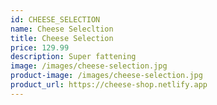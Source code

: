 ```yaml
---
id: CHEESE_SELECTION
name: Cheese Selecltion
title: Cheese Selection
price: 129.99
description: Super fattening
image: /images/cheese-selection.jpg
product-image: /images/cheese-selection.jpg
product_url: https://cheese-shop.netlify.app
---
```

